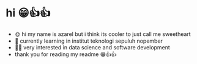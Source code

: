 # hi 😁👍👍
- 🌞 hi my name is azarel but i think its cooler to just call me sweetheart
- 📕 currently learning in institut teknologi sepuluh nopember
- 🐱‍🏍 very interested in data science and software development
- thank you for reading my readme 😁👍👍
